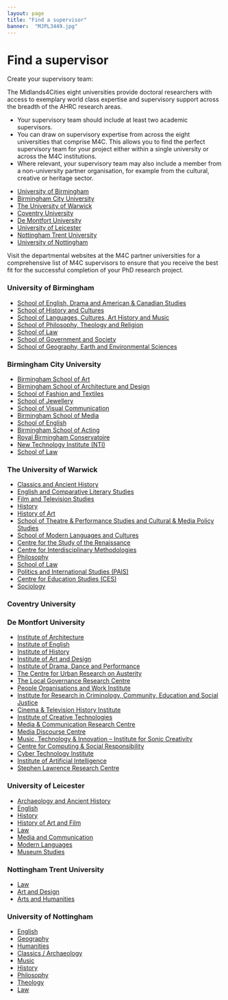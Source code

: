 ```yaml
---
layout: page
title: "Find a supervisor"
banner:  "MJPL3449.jpg"
---
```


<h1>Find a supervisor</h1>

<!--
* Draw on the expertise from across the eight M4C universities to find the perfect supervisory team
* Your supervisory team should include at least two academic supervisors and may also include a member from a non-university partner organisation
-->

Create your supervisory team:

<div class="row" markdown="1">
<div class="col-md-8" markdown="1">

The Midlands4Cities eight universities provide doctoral researchers with access to exemplary world class expertise and supervisory support across the breadth of the AHRC research areas.

- Your supervisory team should include at least two academic supervisors.
- You can draw on supervisory expertise from across the eight universities that comprise M4C. This allows you to find the perfect supervisory team for your project either within a single university or across the M4C institutions.
- Where relevant, your supervisory team may also include a member from a non-university partner organisation, for example from the cultural, creative or heritage sector.

</div>

<div class="col-md-4" markdown="1">

- [University of Birmingham](https://www.birmingham.ac.uk/schools/calgs/scholarships/ahrc-funding.aspx)
- [Birmingham City University](https://www.bcu.ac.uk/research/midlands4cities)
- [The University of Warwick](https://warwick.ac.uk/fac/arts/cadre/prospectivestudents/scholarships/m4c/)
- [Coventry University](https://www.coventry.ac.uk/research/research-opportunities/research-students/midlands4cities/)
- [De Montfort University](https://www.dmu.ac.uk/research/midlands4cities-dtp/m4c.aspx)
- [University of Leicester](https://le.ac.uk/study/research-degrees/funded-opportunities/m4c-open-doctoral-award)
- [Nottingham Trent University](https://www.ntu.ac.uk/research/research-degrees-at-ntu/studentships/midlands3cities-m3c-doctoral-training-partnership)
- [University of Nottingham](https://www.nottingham.ac.uk/pgstudy/courses/doctoral-training-programmes/midlands4cities-doctoral-training-partnership.aspx)

</div>
</div>


Visit the departmental websites at the M4C partner universities for a comprehensive list of M4C supervisors to ensure that you receive the best fit for the successful completion of your PhD research project.

<div class="row" markdown="1">
<div class="col-md-6" markdown="1">

### University of Birmingham

- [School of English, Drama and American & Canadian Studies](https://www.birmingham.ac.uk/schools/edacs/index.aspx)
- [School of History and Cultures](https://www.birmingham.ac.uk/schools/historycultures/index.aspx)
- [School of Languages, Cultures, Art History and Music](https://www.birmingham.ac.uk/schools/lcahm/index.aspx)
- [School of Philosophy, Theology and Religion](https://www.birmingham.ac.uk/schools/ptr/index.aspx)
- [School of Law](https://www.birmingham.ac.uk/schools/law/index.aspx)
- [School of Government and Society](https://www.birmingham.ac.uk/schools/government-society/index.aspx)
- [School of Geography, Earth and Environmental Sciences](https://www.birmingham.ac.uk/schools/gees/index.aspx)


### Birmingham City University

- [Birmingham School of Art](https://www.bcu.ac.uk/art)
- [Birmingham School of Architecture and Design](https://www.bcu.ac.uk/architecture-and-design)
- [School of Fashion and Textiles](https://www.bcu.ac.uk/fashion-and-textiles)
- [School of Jewellery](https://www.bcu.ac.uk/jewellery)
- [School of Visual Communication](https://www.bcu.ac.uk/visual-communication)
- [Birmingham School of Media](https://www.bcu.ac.uk/media )
- [School of English](https://www.bcu.ac.uk/english/)
- [Birmingham School of Acting](https://www.bcu.ac.uk/acting)
- [Royal Birmingham Conservatoire](https://www.bcu.ac.uk/conservatoire)
- [New Technology Institute (NTI)](https://www.bcu.ac.uk/nti)
- [School of Law](https://www.bcu.ac.uk/law/research)


### The University of Warwick
- [Classics and Ancient History](https://warwick.ac.uk/fac/arts/classics)
- [English and Comparative Literary Studies](https://warwick.ac.uk/fac/arts/english)
- [Film and Television Studies](https://warwick.ac.uk/fac/arts/film)
- [History](https://warwick.ac.uk/fac/arts/history)
- [History of Art](https://warwick.ac.uk/fac/arts/arthistory)
- [School of Theatre & Performance Studies and Cultural & Media Policy Studies](https://warwick.ac.uk/fac/arts/theatre_s)
- [School of Modern Languages and Cultures](https://warwick.ac.uk/fac/arts/modernlanguages)
- [Centre for the Study of the Renaissance](https://warwick.ac.uk/fac/arts/ren)
- [Centre for Interdisciplinary Methodologies](https://warwick.ac.uk/fac/cross_fac/cim/)
- [Philosophy](https://warwick.ac.uk/fac/soc/philosophy)
- [School of Law](https://warwick.ac.uk/fac/soc/law)
- [Politics and International Studies (PAIS)](https://warwick.ac.uk/fac/soc/pais)
- [Centre for Education Studies (CES)](https://warwick.ac.uk/fac/soc/ces)
- [Sociology](https://warwick.ac.uk/fac/soc/sociology)


### Coventry University


</div>

<div class="col-md-6" markdown="1">

### De Montfort University

- [Institute of Architecture](https://www.dmu.ac.uk/research/centres-institutes/institute-of-architecture/index.aspx)
- [Institute of English](https://www.dmu.ac.uk/research/centres-institutes/institute-of-english/index.aspx)
- [Institute of History](https://www.dmu.ac.uk/research/centres-institutes/institute-of-history/index.aspx)
- [Institute of Art and Design](https://www.dmu.ac.uk/research/centres-institutes/iad/index.aspx)
- [Institute of Drama, Dance and Performance](https://www.dmu.ac.uk/research/centres-institutes/iddps/index.aspx)
- [The Centre for Urban Research on Austerity](https://www.dmu.ac.uk/research/centres-institutes/cura/index.aspx)
- [The Local Governance Research Centre](https://www.dmu.ac.uk/research/centres-institutes/lgrc/index.aspx)
- [People Organisations and Work Institute](https://www.dmu.ac.uk/research/centres-institutes/powi/index.aspx)
- [Institute for Research in Criminology, Community, Education and Social Justice](https://www.dmu.ac.uk/research/centres-institutes/irccesj/index.aspx)
- [Cinema & Television History Institute](https://www.dmu.ac.uk/research/centres-institutes/cathi/index.aspx)
- [Institute of Creative Technologies](https://www.dmu.ac.uk/research/centres-institutes/iai/index.aspx)
- [Media & Communication Research Centre](https://www.dmu.ac.uk/research/centres-institutes/mcrc/index.aspx)
- [Media Discourse Centre](https://www.dmu.ac.uk/research/centres-institutes/mdc/index.aspx)
- [Music, Technology & Innovation – Institute for Sonic Creativity](https://www.dmu.ac.uk/research/centres-institutes/mti2/index.aspx)
- [Centre for Computing & Social Responsibility](https://www.dmu.ac.uk/research/centres-institutes/ccsr/index.aspx)
- [Cyber Technology Institute](https://www.dmu.ac.uk/research/centres-institutes/cti/index.aspx)
- [Institute of Artificial Intelligence](https://www.dmu.ac.uk/research/centres-institutes/iai/index.aspx)
- [Stephen Lawrence Research Centre](https://www.dmu.ac.uk/research/centres-institutes/stephen-lawrence-research-centre/index.aspx)


### University of Leicester

- [Archaeology and Ancient History](https://le.ac.uk/archaeology)
- [English](https://le.ac.uk/english)
- [History](https://le.ac.uk/history)
- [History of Art and Film](https://le.ac.uk/history-of-art-and-film)
- [Law](https://le.ac.uk/law)
- [Media and Communication](https://le.ac.uk/media)
- [Modern Languages](https://le.ac.uk/modern-languages)
- [Museum Studies](https://le.ac.uk/museum-studies)


### Nottingham Trent University

- [Law](https://www4.ntu.ac.uk/nls/research/index.html)
- [Art and Design](https://www4.ntu.ac.uk/art/)
- [Arts and Humanities](https://www.ntu.ac.uk/about-us/staff-directory?school-or-department=School%20of%20Arts%20%26%20Humanities)


### University of Nottingham

- [English](https://www.nottingham.ac.uk/english/index.aspx)
- [Geography](https://www.nottingham.ac.uk/geography/index.aspx)
- [Humanities](https://www.nottingham.ac.uk/humanities/school-of-humanities.aspx)
- [Classics / Archaeology](https://www.nottingham.ac.uk/humanities/departments/classics-and-archaeology/index.aspx)
- [Music](https://www.nottingham.ac.uk/humanities/departments/music/index.aspx)
- [History](https://www.nottingham.ac.uk/humanities/departments/history/index.aspx)
- [Philosophy](https://www.nottingham.ac.uk/humanities/departments/philosophy/index.aspx)
- [Theology](https://www.nottingham.ac.uk/humanities/departments/theology-and-religious-studies/index.aspx)
- [Law](https://www.nottingham.ac.uk/law/index.aspx)

</div>
